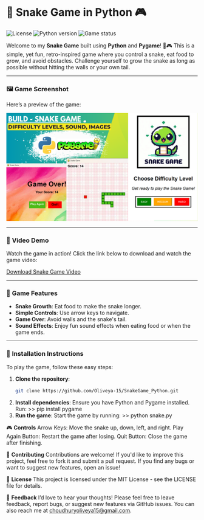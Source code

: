 # 🐍 Snake Game in Python 🎮

![License](https://img.shields.io/badge/license-MIT-green)
![Python version](https://img.shields.io/badge/python-3.8%2B-blue)
![Game status](https://img.shields.io/badge/game-status--active-brightgreen)

Welcome to my **Snake Game** built using **Python** and **Pygame**! 🐍🎮 This is a simple, yet fun, retro-inspired game where you control a snake, eat food to grow, and avoid obstacles. Challenge yourself to grow the snake as long as possible without hitting the walls or your own tail.

---

### 🖼️ **Game Screenshot**

Here’s a preview of the game:

![Snake Game](snake.png)

---

### 🎥 **Video Demo**

Watch the game in action! Click the link below to download and watch the game video:

[Download Snake Game Video](snakegame.mp4)


---

### 📜 **Game Features**
- **Snake Growth**: Eat food to make the snake longer.
- **Simple Controls**: Use arrow keys to navigate.
- **Game Over**: Avoid walls and the snake's tail.
- **Sound Effects**: Enjoy fun sound effects when eating food or when the game ends.

---

### 🚀 **Installation Instructions**

To play the game, follow these easy steps:

1. **Clone the repository**:
   ```bash
   git clone https://github.com/Oliveya-15/SnakeGame_Python.git
2. **Install dependencies**: Ensure you have Python and Pygame installed. Run: >> pip install pygame
3. **Run the game**: Start the game by running: >> python snake.py

🎮 **Controls**
Arrow Keys: Move the snake up, down, left, and right.
Play Again Button: Restart the game after losing.
Quit Button: Close the game after finishing.

🌟 **Contributing**
Contributions are welcome! If you'd like to improve this project, feel free to fork it and submit a pull request. If you find any bugs or want to suggest new features, open an issue!

📄 **License**
This project is licensed under the MIT License - see the LICENSE file for details.

💬 **Feedback**
I’d love to hear your thoughts! Please feel free to leave feedback, report bugs, or suggest new features via GitHub issues. You can also reach me at choudhuryoliveya15@gmail.com.
